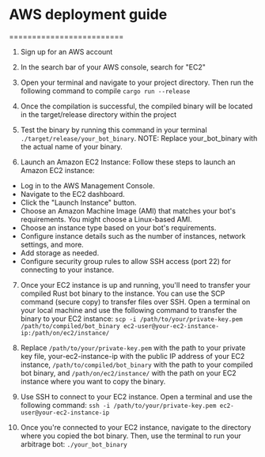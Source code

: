 # AWS deployment guide
=========================

1. Sign up for an AWS account 

2. In the search bar of your AWS console, search for "EC2"

3. Open your terminal and navigate to your project directory. Then run the following command to compile `cargo run --release`

4. Once the compilation is successful, the compiled binary will be located in the target/release directory within the project

5. Test the binary by running this command in your terminal `./target/release/your_bot_binary`.
NOTE: Replace your_bot_binary with the actual name of your binary.

6. Launch an Amazon EC2 Instance:
Follow these steps to launch an Amazon EC2 instance:

- Log in to the AWS Management Console.
- Navigate to the EC2 dashboard.
- Click the "Launch Instance" button.
- Choose an Amazon Machine Image (AMI) that matches your bot's requirements. You might choose a Linux-based AMI.
- Choose an instance type based on your bot's requirements.
- Configure instance details such as the number of instances, network settings, and more.
- Add storage as needed.
- Configure security group rules to allow SSH access (port 22) for connecting to your instance.

7. Once your EC2 instance is up and running, you'll need to transfer your compiled Rust bot binary to the instance. You can use the SCP command (secure copy) to transfer files over SSH. Open a terminal on your local machine and use the following command to transfer the binary to your EC2 instance: `scp -i /path/to/your/private-key.pem /path/to/compiled/bot_binary ec2-user@your-ec2-instance-ip:/path/on/ec2/instance/` 

8. Replace `/path/to/your/private-key.pem` with the path to your private key file, your-ec2-instance-ip with the public IP address of your EC2 instance, `/path/to/compiled/bot_binary` with the path to your compiled bot binary, and `/path/on/ec2/instance/` with the path on your EC2 instance where you want to copy the binary.

9. Use SSH to connect to your EC2 instance. Open a terminal and use the following command: `ssh -i /path/to/your/private-key.pem ec2-user@your-ec2-instance-ip`

10. Once you're connected to your EC2 instance, navigate to the directory where you copied the bot binary. Then, use the terminal to run your arbitrage bot: `./your_bot_binary`
